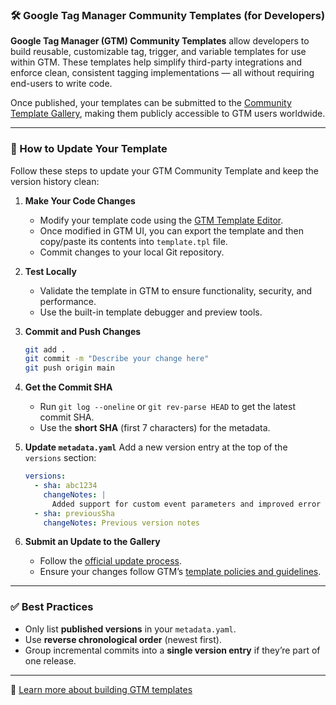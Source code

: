 ### 🛠️ Google Tag Manager Community Templates (for Developers)

**Google Tag Manager (GTM) Community Templates** allow developers to build reusable, customizable tag, trigger, and variable templates for use within GTM. These templates help simplify third-party integrations and enforce clean, consistent tagging implementations — all without requiring end-users to write code.

Once published, your templates can be submitted to the [Community Template Gallery](https://tagmanager.google.com/gallery/), making them publicly accessible to GTM users worldwide.

---

### 🔄 How to Update Your Template

Follow these steps to update your GTM Community Template and keep the version history clean:

1. **Make Your Code Changes**

   - Modify your template code using the [GTM Template Editor](https://tagmanager.google.com/templates).
   - Once modified in GTM UI, you can export the template and then copy/paste its contents into `template.tpl` file.
   - Commit changes to your local Git repository.

2. **Test Locally**

   - Validate the template in GTM to ensure functionality, security, and performance.
   - Use the built-in template debugger and preview tools.

3. **Commit and Push Changes**

   ```bash
   git add .
   git commit -m "Describe your change here"
   git push origin main
   ```

4. **Get the Commit SHA**

   - Run `git log --oneline` or `git rev-parse HEAD` to get the latest commit SHA.
   - Use the **short SHA** (first 7 characters) for the metadata.

5. **Update `metadata.yaml`**
   Add a new version entry at the top of the `versions` section:

   ```yaml
   versions:
     - sha: abc1234
       changeNotes: |
         Added support for custom event parameters and improved error handling.
     - sha: previousSha
       changeNotes: Previous version notes
   ```

6. **Submit an Update to the Gallery**
   - Follow the [official update process](https://developers.google.com/tag-platform/tag-manager/templates/gallery#update_your_template).
   - Ensure your changes follow GTM’s [template policies and guidelines](https://developers.google.com/tag-platform/tag-manager/templates/policies).

---

### ✅ Best Practices

- Only list **published versions** in your `metadata.yaml`.
- Use **reverse chronological order** (newest first).
- Group incremental commits into a **single version entry** if they’re part of one release.

---

🔗 [Learn more about building GTM templates](https://developers.google.com/tag-platform/tag-manager/templates)

